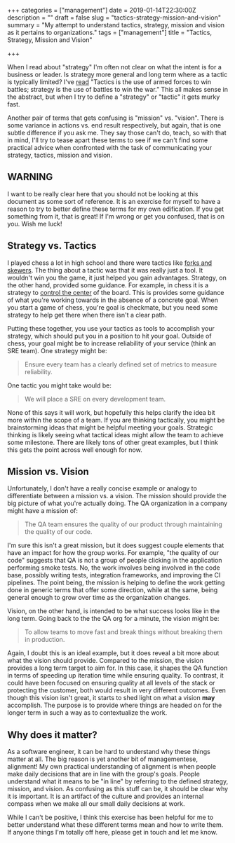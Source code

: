 +++
categories = ["management"]
date = 2019-01-14T22:30:00Z
description = ""
draft = false
slug = "tactics-strategy-mission-and-vision"
summary = "My attempt to understand tactics, strategy, mission and vision as it pertains to organizations."
tags = ["management"]
title = "Tactics, Strategy, Mission and Vision"

+++


When I read about "strategy" I'm often not clear on what the intent is for a business or leader. Is strategy more general and long term where as a tactic is typically limited? I've [read](https://diogomonica.com/2018/10/07/a-pirates-take-on-strategy-vs-tactics/) "Tactics is the use of armed forces to win battles; strategy is the use of battles to win the war.”  This all makes sense in the abstract, but when I try to define a "strategy" or "tactic" it gets murky fast.

Another pair of terms that gets confusing is "mission" vs. "vision". There is some variance in actions vs. end result respectively, but again, that is one subtle difference if you ask me. They say those can't do, teach, so with that in mind, I'll try to tease apart these terms to see if we can't find some practical advice when confronted with the task of communicating your strategy, tactics, mission and vision.

## WARNING

I want to be really clear here that you should not be looking at this document as some sort of reference. It is an exercise for myself to have a reason to try to better define these terms for my own edification. If you get something from it, that is great! If I'm wrong or get you confused, that is on you. Wish me luck!

## Strategy vs. Tactics

I played chess a lot in high school and there were tactics like [forks and skewers](https://en.wikipedia.org/wiki/Chess_tactic). The thing about a tactic was that it was really just a tool. It wouldn't win you the game, it just helped you gain advantages. Strategy, on the other hand, provided some guidance. For example, in chess it is a strategy to [control the center](https://chess.stackexchange.com/questions/5142/why-is-the-centre-of-the-board-considered-important-in-chess) of the board. This is provides some guidance of what you're working towards in the absence of a concrete goal. When you start a game of chess, you're goal is checkmate, but you need some strategy to help get there when there isn't a clear path.

Putting these together, you use your tactics as tools to accomplish your strategy, which should put you in a position to hit your goal. Outside of chess, your goal might be to increase reliability of your service (think an SRE team). One strategy might be:

> Ensure every team has a clearly defined set of metrics to measure reliability.

One tactic you might take would be:

> We will place a SRE on every development team.

None of this says it will work, but hopefully this helps clarify the idea bit more within the scope of a team. If you are thinking tactically, you might be brainstorming ideas that might be helpful meeting your goals. Strategic thinking is likely seeing what tactical ideas might allow the team to achieve some milestone. There are likely tons of other great examples, but I think this gets the point across well enough for now.

## Mission vs. Vision

Unfortunately, I don't have a really concise example or analogy to differentiate between a mission vs. a vision. The mission should provide the big picture of what you're actually doing.  The QA organization in a company might have a mission of:

> The QA team ensures the quality of our product through maintaining the quality of our code.

I'm sure this isn't a great mission, but it does suggest couple elements that have an impact for how the group works. For example, "the quality of our code" suggests that QA is not a group of people clicking in the application performing smoke tests. No, the work involves being involved in the code base, possibly writing tests, integration frameworks, and improving the CI pipelines. The point being, the mission is helping to define the work getting done in generic terms that offer some direction, while at the same, being general enough to grow over time as the organization changes.

Vision, on the other hand, is intended to be what success looks like in the long term. Going back to the the QA org for a minute, the vision might be:

> To allow teams to move fast and break things without breaking them in production.

Again, I doubt this is an ideal example, but it does reveal a bit more about what the vision should provide. Compared to the mission, the vision provides a long term target to aim for. In this case, it shapes the QA function in terms of speeding up iteration time while ensuring quality. To contrast, it could have been focused on ensuring quality at all levels of the stack or protecting the customer, both would result in very different outcomes. Even though this vision isn't great, it starts to shed light on what a vision **may** accomplish. The purpose is to provide where things are headed on for the longer term in such a way as to contextualize the work.

## Why does it matter?

As a software engineer, it can be hard to understand why these things matter at all. The big reason is yet another bit of managementese, alignment!  My own practical understanding of alignment is when people make daily decisions that are in line with the group's goals. People understand what it means to be "in line" by referring to the defined strategy, mission, and vision. As confusing as this stuff can be, it should be clear why it is important. It is an artifact of the culture and provides an internal compass when we make all our small daily decisions at work.

While I can't be positive, I think this exercise has been helpful for me to better understand what these different terms mean and how to write them. If anyone things I'm totally off here, please get in touch and let me know.

